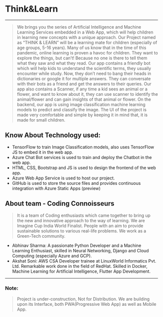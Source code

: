 # Think&Learn
---
> We brings you the series of Artificial Intelligence and Machine Learning Services embedded in a Web App, which will help children in learning new concepts with a unique approach.
> Our Project named as “THINK & LEARN” will be a learning mate for children (especially of age groups, 5-16 years). Many of us know that in the time of this pandemic, online learning is proven a havoc for children. They want to explore the things, but can’t! Because no one is there to tell them what they saw and what they read. 
Our app contains a friendly bot which will help kids to understand the scientific terms, they usually encounter while study. Now, they don’t need to bang their heads in dictionaries or google it for multiple answers. They can conversate with their bots as a friend and get the answers to their queries.
Our app also contains a Scanner, if any time a kid sees an animal or a flower, and want to know about it, they can use scanner to identify the animal/flower and can gain insights of that animal or flower. On the backend, our app is using image classification machine learning models to predict and classify the image.
The UI of the project is made very comfortable and simple by keeping it in mind that, it is made for small children.

## Know About Technology used: 
- TensorFlow to train Image Classification models, also uses TensorFlow JS to embed it in the web app.
- Azure Chat Bot services is used to train and deploy the Chatbot in the web app.
- HTML, CSS, Bootstrap and JS is used to design the frontend of the web app. 
-	Azure Web App Service is used to host our project.
- GitHub is used to store the source files and provides continuous integration with Azure Static Apps (preview)


## About team - Coding Connoisseurs
> It is a team of Coding enthusiasts which came together to bring up the new and innovative approach to the way of learning. We are Imagine Cup India World Finalist. People with an aim to provide sustainable solutions to various real-life problems. We work as a Green-Tech community.
- Abhinav Sharma: A passionate Python Developer and a Machine Learning Enthusiast, skilled in Neural Networking, Django and Cloud Computing (especially Azure and GCP).
- Akshat Soni: AWS CSA Developer trainee at LinuxWorld Informatics Pvt. Ltd. Remarkable work done in the field of RedHat. Skilled in Docker, Machine Learning for Artificial Intelligence, Flutter App Development.
---
### Note:
> Project is under-construction, Not for Distribution. We are building upon its Interface, both PWA(Progressive Web App) as well as Mobile App.
